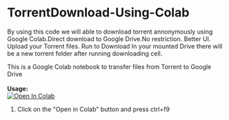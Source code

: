 # TorrentDownload-Using-Colab
By using this code we will able to download torrent annonymously using Google Colab.Direct download to Google Drive.No restriction. Better UI. Upload your Torrent files. Run to Download In your mounted Drive there will be a new torrent folder after running downloading cell. 

This is a Google Colab notebook to transfer files from Torrent to Google Drive
<br><br><b>Usage:</b>
<br>
<a href="https://colab.research.google.com/github/RupomChowdhury/DownloadTorrent-to-GDrive/blob/main/GDriveTorrentDownloader-SeedBox.ipynb" target="_parent\"><img src="https://colab.research.google.com/assets/colab-badge.svg" alt="Open In Colab"/></a>
1. Click on the "Open in Colab" button and press ctrl+f9

